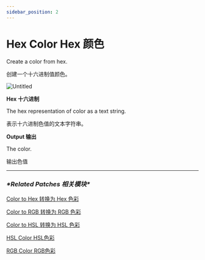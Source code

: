 ```yaml
---
sidebar_position: 2
---
```


# Hex Color Hex 颜色

Create a color from hex.

创建一个十六进制值颜色。

![Untitled](https://s3.us-west-2.amazonaws.com/secure.notion-static.com/a72057ed-1cac-47a3-b6a9-7cfc3811fd0c/Untitled.png?X-Amz-Algorithm=AWS4-HMAC-SHA256&X-Amz-Content-Sha256=UNSIGNED-PAYLOAD&X-Amz-Credential=AKIAT73L2G45EIPT3X45%2F20220602%2Fus-west-2%2Fs3%2Faws4_request&X-Amz-Date=20220602T164136Z&X-Amz-Expires=86400&X-Amz-Signature=4092febf2d8e6dcbe4f6851303ea9a160f676e33c83432a6b821c22cd3f7bcb1&X-Amz-SignedHeaders=host&response-content-disposition=filename%20%3D%22Untitled.png%22&x-id=GetObject)

**Hex 十六进制**

The hex representation of color as a text string.

表示十六进制色值的文本字符串。

**Output 输出**

The color.

输出色值

------

### ***\*Related Patches 相关模块\****

[Color to Hex 转换为 Hex 色彩](https://www.notion.so/Color-to-Hex-Hex-5a62a4d5be8e4450b7fa43ecb153e2b4)

[Color to RGB 转换为 RGB 色彩](https://www.notion.so/Color-to-RGB-RGB-0a8c20236572452e96fa8d87825b0636)

[Color to HSL 转换为 HSL 色彩](https://www.notion.so/Color-to-HSL-HSL-6e2a89ea828d4210be6dd41e9457a80d)

[HSL Color HSL色彩](https://www.notion.so/HSL-Color-HSL-37a8d828a5c2467a814546c9136e2cf0)

[RGB Color RGB色彩](https://www.notion.so/RGB-Color-RGB-2e777e1624bf47d8a8aac3685e087705)
